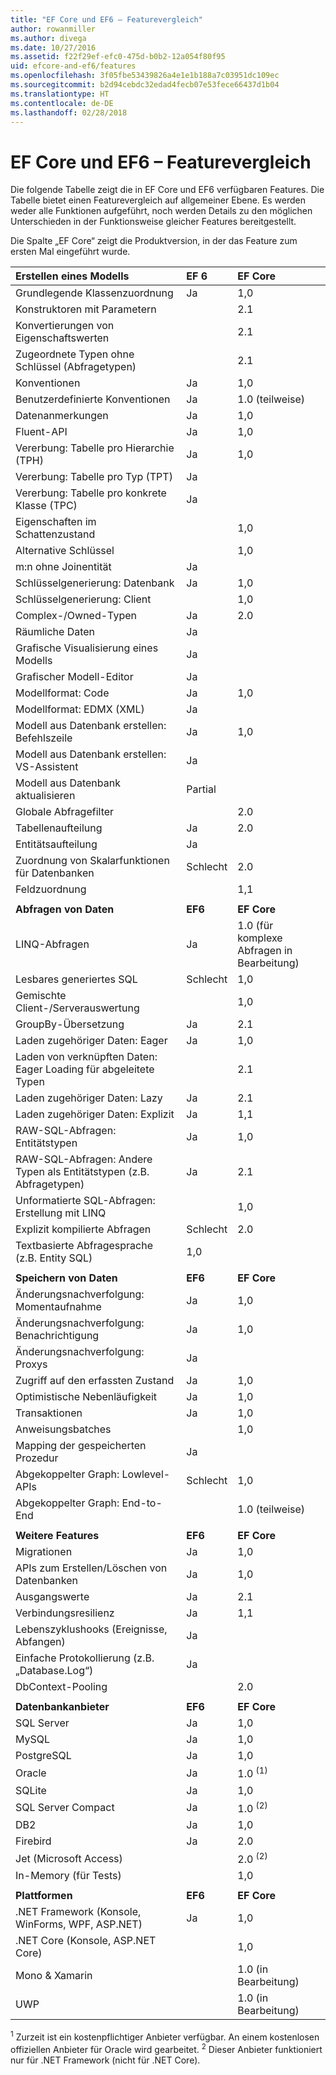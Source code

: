 ```yaml
---
title: "EF Core und EF6 – Featurevergleich"
author: rowanmiller
ms.author: divega
ms.date: 10/27/2016
ms.assetid: f22f29ef-efc0-475d-b0b2-12a054f80f95
uid: efcore-and-ef6/features
ms.openlocfilehash: 3f05fbe53439826a4e1e1b188a7c03951dc109ec
ms.sourcegitcommit: b2d94cebdc32edad4fecb07e53fece66437d1b04
ms.translationtype: HT
ms.contentlocale: de-DE
ms.lasthandoff: 02/28/2018
---
```

# <a name="ef-core-and-ef6-feature-by-feature-comparison"></a>EF Core und EF6 – Featurevergleich

Die folgende Tabelle zeigt die in EF Core und EF6 verfügbaren Features. Die Tabelle bietet einen Featurevergleich auf allgemeiner Ebene. Es werden weder alle Funktionen aufgeführt, noch werden Details zu den möglichen Unterschieden in der Funktionsweise gleicher Features bereitgestellt.

Die Spalte „EF Core“ zeigt die Produktversion, in der das Feature zum ersten Mal eingeführt wurde.

| **Erstellen eines Modells**                                  | **EF 6** | **EF Core**                           |
|:------------------------------------------------------|:---------|:--------------------------------------|
| Grundlegende Klassenzuordnung                                   | Ja      | 1,0                                   |
| Konstruktoren mit Parametern                          |          | 2.1                                   |
| Konvertierungen von Eigenschaftswerten                            |          | 2.1                                   |
| Zugeordnete Typen ohne Schlüssel (Abfragetypen)               |          | 2.1                                   |
| Konventionen                                           | Ja      | 1,0                                   |
| Benutzerdefinierte Konventionen                                    | Ja      | 1.0 (teilweise)                         |
| Datenanmerkungen                                      | Ja      | 1,0                                   |
| Fluent-API                                            | Ja      | 1,0                                   |
| Vererbung: Tabelle pro Hierarchie (TPH)                | Ja      | 1,0                                   |
| Vererbung: Tabelle pro Typ (TPT)                     | Ja      |                                       |
| Vererbung: Tabelle pro konkrete Klasse (TPC)           | Ja      |                                       |
| Eigenschaften im Schattenzustand                               |          | 1,0                                   |
| Alternative Schlüssel                                        |          | 1,0                                   |
| m:n ohne Joinentität                      | Ja      |                                       |
| Schlüsselgenerierung: Datenbank                              | Ja      | 1,0                                   |
| Schlüsselgenerierung: Client                                |          | 1,0                                   |
| Complex-/Owned-Typen                                   | Ja      | 2.0                                   |
| Räumliche Daten                                          | Ja      |                                       |
| Grafische Visualisierung eines Modells                      | Ja      |                                       |
| Grafischer Modell-Editor                                | Ja      |                                       |
| Modellformat: Code                                    | Ja      | 1,0                                   |
| Modellformat: EDMX (XML)                              | Ja      |                                       |
| Modell aus Datenbank erstellen: Befehlszeile              | Ja      | 1,0                                   |
| Modell aus Datenbank erstellen: VS-Assistent                 | Ja      |                                       |
| Modell aus Datenbank aktualisieren                            | Partial  |                                       |
| Globale Abfragefilter                                  |          | 2.0                                   |
| Tabellenaufteilung                                       | Ja      | 2.0                                   |
| Entitätsaufteilung                                      | Ja      |                                       |
| Zuordnung von Skalarfunktionen für Datenbanken                      | Schlecht     | 2.0                                   |
| Feldzuordnung                                         |          | 1,1                                   |
|                                                       |          |                                       |
| **Abfragen von Daten**                                     | **EF6**  | **EF Core**                           |
| LINQ-Abfragen                                          | Ja      | 1.0 (für komplexe Abfragen in Bearbeitung) |
| Lesbares generiertes SQL                                | Schlecht     | 1,0                                   |
| Gemischte Client-/Serverauswertung                        |          | 1,0                                   |
| GroupBy-Übersetzung                                   | Ja      | 2.1                                   |
| Laden zugehöriger Daten: Eager                           | Ja      | 1,0                                   |
| Laden von verknüpften Daten: Eager Loading für abgeleitete Typen |          | 2.1                                   |
| Laden zugehöriger Daten: Lazy                            | Ja      | 2.1                                   |
| Laden zugehöriger Daten: Explizit                        | Ja      | 1,1                                   |
| RAW-SQL-Abfragen: Entitätstypen                         | Ja      | 1,0                                   |
| RAW-SQL-Abfragen: Andere Typen als Entitätstypen (z.B. Abfragetypen)  | Ja      | 2.1                                   |
| Unformatierte SQL-Abfragen: Erstellung mit LINQ                  |          | 1,0                                   |
| Explizit kompilierte Abfragen                           | Schlecht     | 2.0                                   |
| Textbasierte Abfragesprache (z.B. Entity SQL)           | 1,0      |                                       |
|                                                       |          |                                       |
| **Speichern von Daten**                                       | **EF6**  | **EF Core**                           |
| Änderungsnachverfolgung: Momentaufnahme                             | Ja      | 1,0                                   |
| Änderungsnachverfolgung: Benachrichtigung                         | Ja      | 1,0                                   |
| Änderungsnachverfolgung: Proxys                              | Ja      |                                       |
| Zugriff auf den erfassten Zustand                               | Ja      | 1,0                                   |
| Optimistische Nebenläufigkeit                                | Ja      | 1,0                                   |
| Transaktionen                                          | Ja      | 1,0                                   |
| Anweisungsbatches                                |          | 1,0                                   |
| Mapping der gespeicherten Prozedur                              | Ja      |                                       |
| Abgekoppelter Graph: Lowlevel-APIs                     | Schlecht     | 1,0                                   |
| Abgekoppelter Graph: End-to-End                         |          | 1.0 (teilweise)                         |
|                                                       |          |                                       |
| **Weitere Features**                                    | **EF6**  | **EF Core**                           |
| Migrationen                                            | Ja      | 1,0                                   |
| APIs zum Erstellen/Löschen von Datenbanken                       | Ja      | 1,0                                   |
| Ausgangswerte                                             | Ja      | 2.1                                   |
| Verbindungsresilienz                                 | Ja      | 1,1                                   |
| Lebenszyklushooks (Ereignisse, Abfangen)                | Ja      |                                       |
| Einfache Protokollierung (z.B. „Database.Log“)                    | Ja      |                                       |
| DbContext-Pooling                                     |          | 2.0                                   |
|                                                       |          |                                       |
| **Datenbankanbieter**                                | **EF6**  | **EF Core**                           |
| SQL Server                                            | Ja      | 1,0                                   |
| MySQL                                                 | Ja      | 1,0                                   |
| PostgreSQL                                            | Ja      | 1,0                                   |
| Oracle                                                | Ja      | 1.0 <sup>(1)</sup>                    |
| SQLite                                                | Ja      | 1,0                                   |
| SQL Server Compact                                    | Ja      | 1.0 <sup>(2)</sup>                    |
| DB2                                                   | Ja      | 1,0                                   |
| Firebird                                              | Ja      | 2.0                                   |
| Jet (Microsoft Access)                                |          | 2.0 <sup>(2)</sup>                    |
| In-Memory (für Tests)                               |          | 1,0                                   |
|                                                       |          |                                       |
| **Plattformen**                                         | **EF6**  | **EF Core**                           |
| .NET Framework (Konsole, WinForms, WPF, ASP.NET)      | Ja      | 1,0                                   |
| .NET Core (Konsole, ASP.NET Core)                     |          | 1,0                                   |
| Mono & Xamarin                                        |          | 1.0 (in Bearbeitung)                     |
| UWP                                                   |          | 1.0 (in Bearbeitung)                     |

<sup>1</sup> Zurzeit ist ein kostenpflichtiger Anbieter verfügbar. An einem kostenlosen offiziellen Anbieter für Oracle wird gearbeitet.
<sup>2</sup> Dieser Anbieter funktioniert nur für .NET Framework (nicht für .NET Core).
